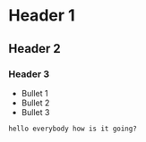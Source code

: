 # Header 1
## Header 2
### Header 3
* Bullet 1
* Bullet 2
* Bullet 3
```ruby
hello everybody how is it going?

